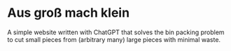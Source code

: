 # Aus groß mach klein


A simple website written with ChatGPT that solves the bin packing problem to cut small pieces from (arbitrary many) large pieces with minimal waste.

